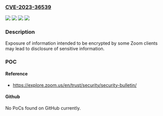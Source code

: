 ### [CVE-2023-36539](https://cve.mitre.org/cgi-bin/cvename.cgi?name=CVE-2023-36539)
![](https://img.shields.io/static/v1?label=Product&message=Zoom%20clients&color=blue)
![](https://img.shields.io/static/v1?label=Version&message=%3D%20See%20references%20link%20for%20ZSB-23025%20&color=brighgreen)
![](https://img.shields.io/static/v1?label=Vulnerability&message=CWE-325%3A%20Missing%20Cryptographic%20Step&color=brighgreen)
![](https://img.shields.io/static/v1?label=Vulnerability&message=Exposure%20of%20Sensitive%20Information&color=brighgreen)

### Description

Exposure of information intended to be encrypted by some Zoom clients may lead to disclosure of sensitive information.

### POC

#### Reference
- https://explore.zoom.us/en/trust/security/security-bulletin/

#### Github
No PoCs found on GitHub currently.

